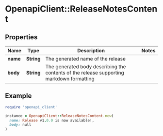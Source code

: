 # OpenapiClient::ReleaseNotesContent

## Properties

| Name | Type | Description | Notes |
| ---- | ---- | ----------- | ----- |
| **name** | **String** | The generated name of the release |  |
| **body** | **String** | The generated body describing the contents of the release supporting markdown formatting |  |

## Example

```ruby
require 'openapi_client'

instance = OpenapiClient::ReleaseNotesContent.new(
  name: Release v1.0.0 is now available!,
  body: null
)
```


